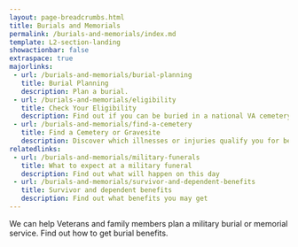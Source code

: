 ```yaml
---
layout: page-breadcrumbs.html
title: Burials and Memorials
permalink: /burials-and-memorials/index.md
template: L2-section-landing
showactionbar: false
extraspace: true
majorlinks:
 - url: /burials-and-memorials/burial-planning
   title: Burial Planning
   description: Plan a burial.
 - url: /burials-and-memorials/eligibility
   title: Check Your Eligibility
   description: Find out if you can be buried in a national VA cemetery.
 - url: /burials-and-memorials/find-a-cemetery
   title: Find a Cemetery or Gravesite 
   description: Discover which illnesses or injuries qualify you for benefits.
relatedlinks:
 - url: /burials-and-memorials/military-funerals
   title: What to expect at a military funeral
   description: Find out what will happen on this day 
 - url: /burials-and-memorials/survivor-and-dependent-benefits
   title: Survivor and dependent benefits
   description: Find out what benefits you may get    
---
```


We can help Veterans and family members plan a military burial or memorial service. Find out how to get burial benefits. 


